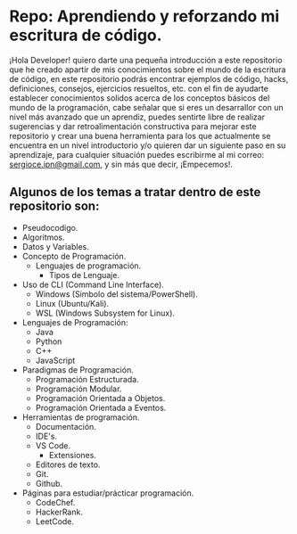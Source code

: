 # Repo: Aprendiendo y reforzando mi escritura de código.

¡Hola Developer! quiero darte una pequeña introducción a este repositorio que he creado apartir de mis conocimientos sobre el mundo de la escritura de código, en este repositorio podrás encontrar ejemplos de código, hacks, definiciones, consejos, ejercicios resueltos, etc. con el fin de ayudarte establecer conocimientos solidos acerca de los conceptos básicos del mundo de la programación, cabe señalar que si eres un desarrallor con un nivel más avanzado que un aprendiz, puedes sentirte libre de realizar sugerencias y dar retroalimentación constructiva para mejorar este repositorio y crear una buena herramienta para los que actualmente se encuentra en un nivel introductorio y/o quieren dar un siguiente paso en su aprendizaje, para cualquier situación puedes escribirme al mi correo: sergioce.ipn@gmail.com, y sin más que decir, ¡Empecemos!.

## Algunos de los temas a tratar dentro de este repositorio son:
- Pseudocodigo.
- Algoritmos.
- Datos y Variables.
- Concepto de Programación.
  - Lenguajes de programación.
    - Tipos de Lenguaje.
- Uso de CLI (Command Line Interface).
  - Windows (Simbolo del sistema/PowerShell).
  - Linux (Ubuntu/Kali).
  - WSL (Windows Subsystem for Linux).
- Lenguajes de Programación:
  - Java
  - Python
  - C++
  - JavaScript
- Paradigmas de Programación.
  - Programación Estructurada.
  - Programación Modular.
  - Programación Orientada a Objetos.
  - Programación Orientada a Eventos.
- Herramientas de programación.
  - Documentación.
  - IDE's.
  - VS Code.
    - Extensiones.
  - Editores de texto.
  - Git.
  - Github.
- Páginas para estudiar/prácticar programación.
  - CodeChef.
  - HackerRank.
  - LeetCode.
